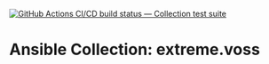[![GitHub Actions CI/CD build status — Collection test suite](https://github.com/ansible-collection-migration/extreme.voss/workflows/Collection%20test%20suite/badge.svg?branch=master)](https://github.com/ansible-collection-migration/extreme.voss/actions?query=workflow%3A%22Collection%20test%20suite%22)

Ansible Collection: extreme.voss
=================================================